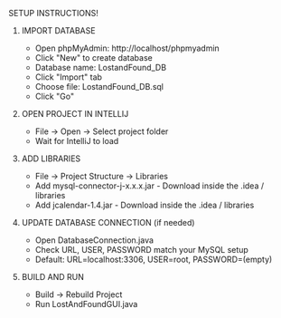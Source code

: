 SETUP INSTRUCTIONS!

1. IMPORT DATABASE
   - Open phpMyAdmin: http://localhost/phpmyadmin
   - Click "New" to create database
   - Database name: LostandFound_DB
   - Click "Import" tab
   - Choose file: LostandFound_DB.sql
   - Click "Go"

2. OPEN PROJECT IN INTELLIJ
   - File → Open → Select project folder
   - Wait for IntelliJ to load

3. ADD LIBRARIES
   - File → Project Structure → Libraries
   - Add mysql-connector-j-x.x.x.jar - Download inside the .idea / libraries
   - Add jcalendar-1.4.jar - Download inside the .idea / libraries

4. UPDATE DATABASE CONNECTION (if needed)
   - Open DatabaseConnection.java
   - Check URL, USER, PASSWORD match your MySQL setup
   - Default: URL=localhost:3306, USER=root, PASSWORD=(empty)

5. BUILD AND RUN
   - Build → Rebuild Project
   - Run LostAndFoundGUI.java

